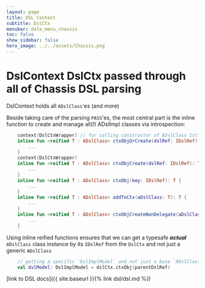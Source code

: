 ```yaml
---
layout: page
title: DSL Context
subtitle: DslCtx
menubar: data_menu_chassis
toc: false
show_sidebar: false
hero_image: ../../assets/Chassis.png
---
```

# DslContext DslCtx passed through all of Chassis DSL parsing

DslContext holds all `ADslClass`'es (and more)

Beside taking care of the parsing `PASS`'es, the most central part is the inline function to create and manage all(!) ADslImpl classes via introspection:

```kotlin
    context(DslCtxWrapper) // for calling constructor of ADslClass 1st parameter
    inline fun <reified T : ADslClass> ctxObjOrCreate(dslRef: IDslRef): T {
        ...
    }
    context(DslCtxWrapper)
    inline fun <reified T : ADslClass> ctxObjCreate(dslRef: IDslRef): T {
        ...
    }
    inline fun <reified T : ADslClass> ctxObj(key: IDslRef): T {
        ...
    }
    inline fun <reified T : ADslClass> addToCtx(aDslClass: T): T {
        ...
    }
    inline fun <reified T : ADslClass> ctxObjCreateNonDelegate(aDslClassCreateBlock: () -> T): T {
        ...
    }
```

Using inline reified functions ensures that we can get a typesafe ***actual*** `ADslClass` class instance by its `IDslRef` from the `DslCtx` and not just a generic `ADslClass`

```kotlin
    // getting a specific `DslImplModel` and not just a base `ADslClass`
    val dslModel: DslImplModel = dslCtx.ctxObj(parentDslRef)
```


[link to DSL docs]({{ site.baseurl }}{% link dsl/dsl.md %})

